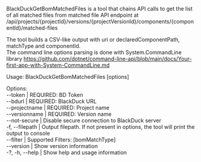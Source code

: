 BlackDuckGetBomMatchedFiles is a tool that chains API calls to get the list of all matched files from matched file API endpoint at 
/api/projects/{projectId}/versions/{projectVersionId}/components/{componentId}/matched-files

The tool builds a CSV-like output with uri or declaredComponentPath, matchType and componentId.  
The command line options parsing is done with System.CommandLine library https://github.com/dotnet/command-line-api/blob/main/docs/Your-first-app-with-System-CommandLine.md

 
Usage:
  BlackDuckGetBomMatchedFiles [options]

Options:  
 --token <token>               | REQUIRED: BD Token  
 --bdurl <bdurl>               | REQUIRED: BlackDuck URL   
  --projectname <projectname>  | REQUIRED: Project name   
  --versionname <versionname>  | REQUIRED: Version name   
  --not-secure                 | Disable secure connection to BlackDuck server  
  -f, --filepath <filepath>    | Output filepath. If not present in options, the tool will print the output to console  
  --filter <filter>            | Supported Filters: [bomMatchType]  
  --version                    | Show version information  
  -?, -h, --help               | Show help and usage information  
